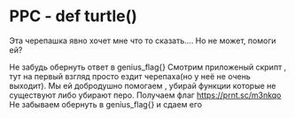 PPC - def turtle()
===================
Эта черепашка явно хочет мне что то сказать.... Но не может, помоги ей?

Не забудь обернуть ответ в genius_flag{}
Смотрим приложеный скрипт , тут на первый взгляд просто ездит черепаха(но у неё не очень выходит). Мы ей добродушно помогаем , убирай функции которые не существуют либо убирают перо.
Получаем флаг
https://prnt.sc/m3nkqo
Не забываем обернуть в genius_flag{} и сдаем его
